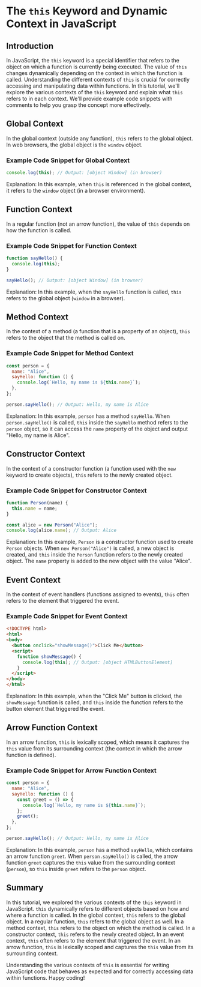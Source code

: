 # The `this` Keyword and Dynamic Context in JavaScript

## Introduction

In JavaScript, the `this` keyword is a special identifier that refers to the object on which a function is currently being executed. The value of `this` changes dynamically depending on the context in which the function is called. Understanding the different contexts of `this` is crucial for correctly accessing and manipulating data within functions. 
In this tutorial, we'll explore the various contexts of the `this` keyword and explain what `this` refers to in each context. We'll provide example code snippets with comments to help you grasp the concept more effectively.

## Global Context

In the global context (outside any function), `this` refers to the global object. In web browsers, the global object is the `window` object.

### Example Code Snippet for Global Context

```javascript
console.log(this); // Output: [object Window] (in browser)
```

Explanation: In this example, when `this` is referenced in the global context, it refers to the `window` object (in a browser environment).

## Function Context

In a regular function (not an arrow function), the value of `this` depends on how the function is called.

### Example Code Snippet for Function Context

```javascript
function sayHello() {
  console.log(this);
}

sayHello(); // Output: [object Window] (in browser)
```

Explanation: In this example, when the `sayHello` function is called, `this` refers to the global object (`window` in a browser).

## Method Context

In the context of a method (a function that is a property of an object), `this` refers to the object that the method is called on.

### Example Code Snippet for Method Context

```javascript
const person = {
  name: "Alice",
  sayHello: function () {
    console.log(`Hello, my name is ${this.name}`);
  },
};

person.sayHello(); // Output: Hello, my name is Alice
```

Explanation: In this example, `person` has a method `sayHello`. When `person.sayHello()` is called, `this` inside the `sayHello` method refers to the `person` object, so it can access the `name` property of the object and output "Hello, my name is Alice".

## Constructor Context

In the context of a constructor function (a function used with the `new` keyword to create objects), `this` refers to the newly created object.

### Example Code Snippet for Constructor Context

```javascript
function Person(name) {
  this.name = name;
}

const alice = new Person("Alice");
console.log(alice.name); // Output: Alice
```

Explanation: In this example, `Person` is a constructor function used to create `Person` objects. When `new Person("Alice")` is called, a new object is created, and `this` inside the `Person` function refers to the newly created object. The `name` property is added to the new object with the value "Alice".

## Event Context

In the context of event handlers (functions assigned to events), `this` often refers to the element that triggered the event.

### Example Code Snippet for Event Context

```html
<!DOCTYPE html>
<html>
<body>
  <button onclick="showMessage()">Click Me</button>
  <script>
    function showMessage() {
      console.log(this); // Output: [object HTMLButtonElement]
    }
  </script>
</body>
</html>
```

Explanation: In this example, when the "Click Me" button is clicked, the `showMessage` function is called, and `this` inside the function refers to the button element that triggered the event.

## Arrow Function Context

In an arrow function, `this` is lexically scoped, which means it captures the `this` value from its surrounding context (the context in which the arrow function is defined).

### Example Code Snippet for Arrow Function Context

```javascript
const person = {
  name: "Alice",
  sayHello: function () {
    const greet = () => {
      console.log(`Hello, my name is ${this.name}`);
    };
    greet();
  },
};

person.sayHello(); // Output: Hello, my name is Alice
```

Explanation: In this example, `person` has a method `sayHello`, which contains an arrow function `greet`. When `person.sayHello()` is called, the arrow function `greet` captures the `this` value from the surrounding context (`person`), so `this` inside `greet` refers to the `person` object.

## Summary

In this tutorial, we explored the various contexts of the `this` keyword in JavaScript. `this` dynamically refers to different objects based on how and where a function is called. 
In the global context, `this` refers to the global object. In a regular function, `this` refers to the global object as well. 
In a method context, `this` refers to the object on which the method is called. In a constructor context, `this` refers to the newly created object. 
In an event context, `this` often refers to the element that triggered the event. 
In an arrow function, `this` is lexically scoped and captures the `this` value from its surrounding context. 

Understanding the various contexts of `this` is essential for writing JavaScript code that behaves as expected and for correctly accessing data within functions. Happy coding!